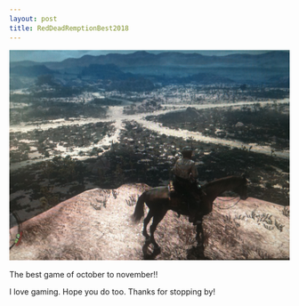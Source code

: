 ```yaml
---
layout: post
title: RedDeadRemptionBest2018
---
```


![big picture](/images/Rdp212.jpg)

The best game of october to november!! 

I love gaming. Hope you do too. Thanks for stopping by!
